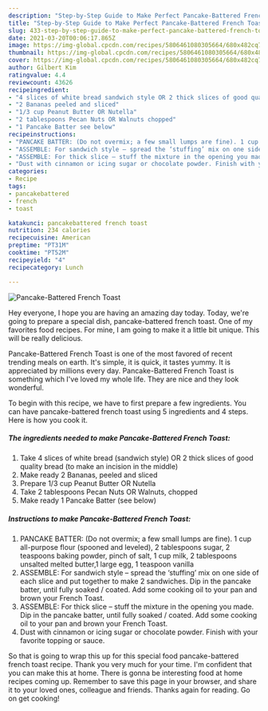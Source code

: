 ```yaml
---
description: "Step-by-Step Guide to Make Perfect Pancake-Battered French Toast"
title: "Step-by-Step Guide to Make Perfect Pancake-Battered French Toast"
slug: 433-step-by-step-guide-to-make-perfect-pancake-battered-french-toast
date: 2021-03-20T00:06:17.865Z
image: https://img-global.cpcdn.com/recipes/5806461080305664/680x482cq70/pancake-battered-french-toast-recipe-main-photo.jpg
thumbnail: https://img-global.cpcdn.com/recipes/5806461080305664/680x482cq70/pancake-battered-french-toast-recipe-main-photo.jpg
cover: https://img-global.cpcdn.com/recipes/5806461080305664/680x482cq70/pancake-battered-french-toast-recipe-main-photo.jpg
author: Gilbert Kim
ratingvalue: 4.4
reviewcount: 43626
recipeingredient:
- "4 slices of white bread sandwich style OR 2 thick slices of good quality bread to make an incision in the middle"
- "2 Bananas peeled and sliced"
- "1/3 cup Peanut Butter OR Nutella"
- "2 tablespoons Pecan Nuts OR Walnuts chopped"
- "1 Pancake Batter see below"
recipeinstructions:
- "PANCAKE BATTER: (Do not overmix; a few small lumps are fine). 1 cup all-purpose flour (spooned and leveled), 2 tablespoons sugar, 2 teaspoons baking powder, pinch of salt, 1 cup milk, 2 tablespoons unsalted melted butter,1 large egg, 1 teaspoon vanilla"
- "ASSEMBLE: For sandwich style – spread the ‘stuffing’ mix on one side of each slice and put together to make 2 sandwiches. Dip in the pancake batter, until fully soaked / coated. Add some cooking oil to your pan and brown your French Toast."
- "ASSEMBLE: For thick slice – stuff the mixture in the opening you made. Dip in the pancake batter, until fully soaked / coated. Add some cooking oil to your pan and brown your French Toast."
- "Dust with cinnamon or icing sugar or chocolate powder. Finish with your favorite topping or sauce."
categories:
- Recipe
tags:
- pancakebattered
- french
- toast

katakunci: pancakebattered french toast 
nutrition: 234 calories
recipecuisine: American
preptime: "PT31M"
cooktime: "PT52M"
recipeyield: "4"
recipecategory: Lunch

---
```



![Pancake-Battered French Toast](https://img-global.cpcdn.com/recipes/5806461080305664/680x482cq70/pancake-battered-french-toast-recipe-main-photo.jpg)

Hey everyone, I hope you are having an amazing day today. Today, we're going to prepare a special dish, pancake-battered french toast. One of my favorites food recipes. For mine, I am going to make it a little bit unique. This will be really delicious.

Pancake-Battered French Toast is one of the most favored of recent trending meals on earth. It's simple, it is quick, it tastes yummy. It is appreciated by millions every day. Pancake-Battered French Toast is something which I've loved my whole life. They are nice and they look wonderful.




To begin with this recipe, we have to first prepare a few ingredients. You can have pancake-battered french toast using 5 ingredients and 4 steps. Here is how you cook it.

<!--inarticleads1-->

##### The ingredients needed to make Pancake-Battered French Toast:

1. Take 4 slices of white bread (sandwich style) OR 2 thick slices of good quality bread (to make an incision in the middle)
1. Make ready 2 Bananas, peeled and sliced
1. Prepare 1/3 cup Peanut Butter OR Nutella
1. Take 2 tablespoons Pecan Nuts OR Walnuts, chopped
1. Make ready 1 Pancake Batter (see below)




<!--inarticleads2-->

##### Instructions to make Pancake-Battered French Toast:

1. PANCAKE BATTER: (Do not overmix; a few small lumps are fine). 1 cup all-purpose flour (spooned and leveled), 2 tablespoons sugar, 2 teaspoons baking powder, pinch of salt, 1 cup milk, 2 tablespoons unsalted melted butter,1 large egg, 1 teaspoon vanilla
1. ASSEMBLE: For sandwich style – spread the ‘stuffing’ mix on one side of each slice and put together to make 2 sandwiches. Dip in the pancake batter, until fully soaked / coated. Add some cooking oil to your pan and brown your French Toast.
1. ASSEMBLE: For thick slice – stuff the mixture in the opening you made. Dip in the pancake batter, until fully soaked / coated. Add some cooking oil to your pan and brown your French Toast.
1. Dust with cinnamon or icing sugar or chocolate powder. Finish with your favorite topping or sauce.




So that is going to wrap this up for this special food pancake-battered french toast recipe. Thank you very much for your time. I'm confident that you can make this at home. There is gonna be interesting food at home recipes coming up. Remember to save this page in your browser, and share it to your loved ones, colleague and friends. Thanks again for reading. Go on get cooking!
